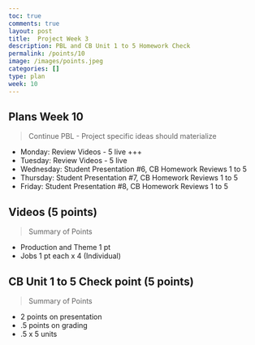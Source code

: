 ```yaml
---
toc: true
comments: true
layout: post
title:  Project Week 3
description: PBL and CB Unit 1 to 5 Homework Check
permalink: /points/10
image: /images/points.jpeg
categories: []
type: plan
week: 10
---
```


## Plans Week 10
> Continue PBL - Project specific ideas should materialize
- Monday: Review Videos - 5 live  +++
- Tuesday: Review Videos - 5 live
- Wednesday: Student Presentation #6, CB Homework Reviews 1 to 5
- Thursday: Student Presentation #7, CB Homework Reviews 1 to 5
- Friday: Student Presentation #8, CB Homework Reviews 1 to 5

## Videos (5 points)
> Summary of Points
- Production and Theme 1 pt
- Jobs 1 pt each x 4 (Individual)

## CB Unit 1 to 5 Check point (5 points)
> Summary of Points
- 2 points on presentation
- .5 points on grading
- .5 x 5 units
